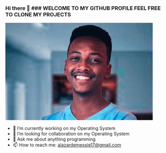 ### Hi there 👋 ### WELCOME TO MY GITHUB PROFILE FEEL FREE TO CLONE MY PROJECTS

![Alazar Image](https://github.com/alaxar/alaxar/blob/main/ezgif.com-crop.gif)


- 🔭 I’m currently working on my Operating System
- 👯 I’m looking for collaboration on my Operating System
- 💬 Ask me about anything programming 
- 📫 How to reach me: alazardemessie17@gmail.com

